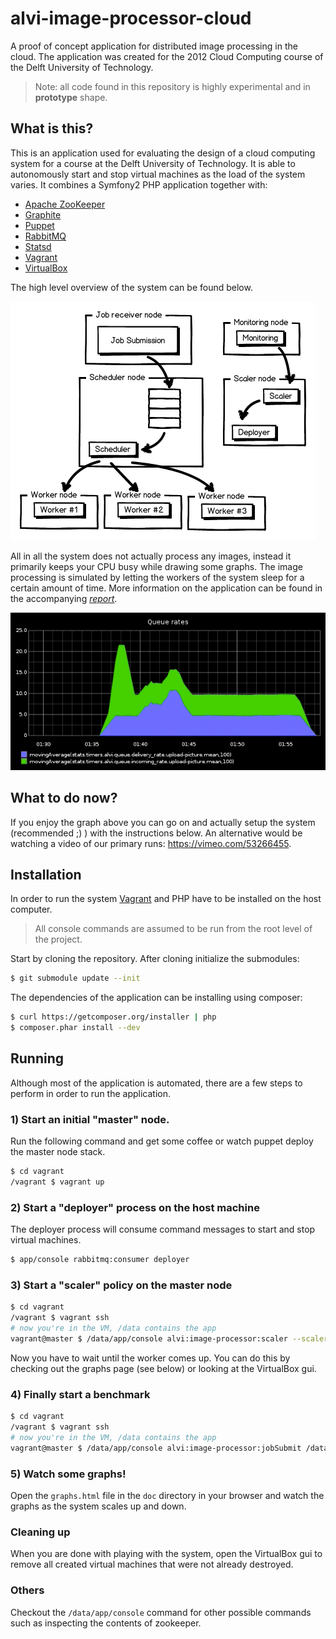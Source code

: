 alvi-image-processor-cloud
==========================

A proof of concept application for distributed image processing in the cloud.
The application was created for the 2012 Cloud Computing course of the Delft
University of Technology.

> Note: all code found in this repository is highly experimental and in **prototype** shape.

What is this?
-------------
This is an application used for evaluating the design of a cloud computing
system for a course at the Delft University of Technology. It is able to
autonomously start and stop virtual machines as the load of the system varies.
It combines a Symfony2 PHP application together with:

- [Apache ZooKeeper](http://zookeeper.apache.org/)
- [Graphite](http://graphite.wikidot.com/)
- [Puppet](http://puppetlabs.com/)
- [RabbitMQ](http://www.rabbitmq.com/)
- [Statsd](https://github.com/etsy/statsd)
- [Vagrant](http://vagrantup.com)
- [VirtualBox](https://www.virtualbox.org/)

The high level overview of the system can be found below.

![System design](https://github.com/asm89/alvi-image-processor-cloud/raw/master/doc/system-design.png)

All in all the system does not actually process any images, instead it
primarily keeps your CPU busy while drawing some graphs. The image processing
is simulated by letting the workers of the system sleep for a certain amount of
time. More information on the application can be found in the accompanying
[*report*](https://github.com/downloads/asm89/alvi-image-processor-cloud/report.pdf).

![Queuerate graph](https://github.com/asm89/alvi-image-processor-cloud/raw/master/doc/queuerate.png)


What to do now?
---------------
If you enjoy the graph above you can go on and actually setup the system
(recommended ;) ) with the instructions below. An alternative would be watching a
video of our primary runs: https://vimeo.com/53266455.


Installation
------------

In order to run the system [Vagrant](http://vagrantup.com/) and PHP have to be
installed on the host computer.

> All console commands are assumed to be run from the root level of the project.

Start by cloning the repository. After cloning initialize the submodules:

```bash
$ git submodule update --init
```

The dependencies of the application can be installing using composer:

```bash
$ curl https://getcomposer.org/installer | php
$ composer.phar install --dev
```

Running
-------

Although most of the application is automated, there are a few steps to perform
in order to run the application.

### 1) Start an initial "master" node.

Run the following command and get some coffee or watch puppet deploy the master
node stack.

```bash
$ cd vagrant
/vagrant $ vagrant up
```

### 2) Start a "deployer" process on the host machine
The deployer process will consume command messages to start and stop virtual
machines.

```bash
$ app/console rabbitmq:consumer deployer
```

### 3) Start a "scaler" policy on the master node

```bash
$ cd vagrant
/vagrant $ vagrant ssh
# now you're in the VM, /data contains the app
vagrant@master $ /data/app/console alvi:image-processor:scaler --scalerpolicy queuesize
```

Now you have to wait until the worker comes up. You can do this by checking out
the graphs page (see below) or looking at the VirtualBox gui.

### 4) Finally start a benchmark

```bash
$ cd vagrant
/vagrant $ vagrant ssh
# now you're in the VM, /data contains the app
vagrant@master $ /data/app/console alvi:image-processor:jobSubmit /data/burstWorkload.log
```

### 5) Watch some graphs!

Open the `graphs.html` file in the `doc` directory in your browser and watch
the graphs as the system scales up and down.

### Cleaning up

When you are done with playing with the system, open the VirtualBox gui to
remove all created virtual machines that were not already destroyed.

### Others

Checkout the `/data/app/console` command for other possible commands such as
inspecting the contents of zookeeper.

